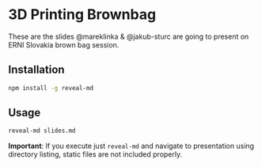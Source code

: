 3D Printing Brownbag
==========

These are the slides @mareklinka & @jakub-sturc are going to present on ERNI Slovakia brown bag session.

## Installation

``` bash
npm install -g reveal-md
```

## Usage

``` bash
reveal-md slides.md
```

**Important**: If you execute just `reveal-md` and navigate to presentation using directory listing, static files are not included properly.


